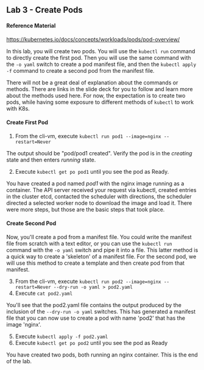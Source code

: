## Lab 3 - Create Pods

#### Reference Material
https://kubernetes.io/docs/concepts/workloads/pods/pod-overview/

In this lab, you will create two pods. You will use the `kubectl run` command to directly create the first pod. Then you will use the same command with the `-o yaml` switch to create a pod manifest file, and then the `kubectl apply -f` command to create a second pod from the manifest file.

There will not be a great deal of explanation about the commands or methods. There are links in the slide deck for you to follow and learn more about the methods used here. For now, the expectation is to create two pods, while having some exposure to different methods of `kubectl` to work with K8s.

#### Create First Pod

1. From the cli-vm, execute `kubectl run pod1 --image=nginx --restart=Never`

The output should be "pod/pod1 created". Verify the pod is in the *creating* state and then enters *running* state.

2. Execute `kubectl get po pod1` until you see the pod as Ready. 

You have created a pod named *pod1* with the nginx image running as a container. The API server received your request via kubectl, created entries in the cluster etcd, contacted the scheduler with directions, the scheduler directed a selected worker node to download the image and load it. There were more steps, but those are the basic steps that took place.

#### Create Second Pod

Now, you'll create a pod from a manifest file. You could write the manifest file from scratch with a text editor, or you can use the `kubectl run` command with the `-o yaml` switch and pipe it into a file. This latter method is a quick way to create a 'skeleton' of a manifest file. For the second pod, we will use this method to create a template and then create pod from that manifest.

3. From the cli-vm, execute `kubectl run pod2 --image=nginx --restart=Never --dry-run -o yaml > pod2.yaml`
4. Execute `cat pod2.yaml`

You'll see that the pod2.yaml file contains the output produced by the inclusion of the `--dry-run -o yaml` switches. This has generated a manifest file that you can now use to create a pod with name 'pod2' that has the image 'nginx'.

5. Execute `kubectl apply -f pod2.yaml`
6. Execute `kubectl get po pod2` until you see the pod as Ready

You have created two pods, both running an nginx container. This is the end of the lab.
